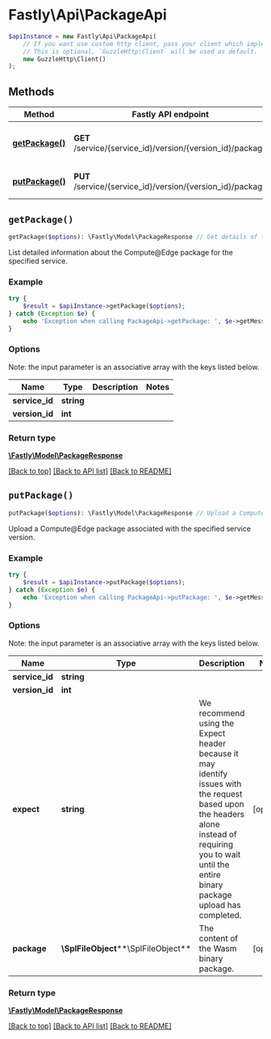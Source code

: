 # Fastly\Api\PackageApi


```php
$apiInstance = new Fastly\Api\PackageApi(
    // If you want use custom http client, pass your client which implements `GuzzleHttp\ClientInterface`.
    // This is optional, `GuzzleHttp\Client` will be used as default.
    new GuzzleHttp\Client()
);
```

## Methods

Method | Fastly API endpoint | Description
------------- | ------------- | -------------
[**getPackage()**](PackageApi.md#getPackage) | **GET** /service/{service_id}/version/{version_id}/package | Get details of the service&#39;s Compute@Edge package.
[**putPackage()**](PackageApi.md#putPackage) | **PUT** /service/{service_id}/version/{version_id}/package | Upload a Compute@Edge package.


## `getPackage()`

```php
getPackage($options): \Fastly\Model\PackageResponse // Get details of the service's Compute@Edge package.
```

List detailed information about the Compute@Edge package for the specified service.

### Example
```php
try {
    $result = $apiInstance->getPackage($options);
} catch (Exception $e) {
    echo 'Exception when calling PackageApi->getPackage: ', $e->getMessage(), PHP_EOL;
}
```

### Options

Note: the input parameter is an associative array with the keys listed below.

Name | Type | Description  | Notes
------------- | ------------- | ------------- | -------------
**service_id** | **string** |  |
**version_id** | **int** |  |

### Return type

[**\Fastly\Model\PackageResponse**](../Model/PackageResponse.md)

[[Back to top]](#) [[Back to API list]](../../README.md#endpoints)
[[Back to README]](../../README.md)

## `putPackage()`

```php
putPackage($options): \Fastly\Model\PackageResponse // Upload a Compute@Edge package.
```

Upload a Compute@Edge package associated with the specified service version.

### Example
```php
try {
    $result = $apiInstance->putPackage($options);
} catch (Exception $e) {
    echo 'Exception when calling PackageApi->putPackage: ', $e->getMessage(), PHP_EOL;
}
```

### Options

Note: the input parameter is an associative array with the keys listed below.

Name | Type | Description  | Notes
------------- | ------------- | ------------- | -------------
**service_id** | **string** |  |
**version_id** | **int** |  |
**expect** | **string** | We recommend using the Expect header because it may identify issues with the request based upon the headers alone instead of requiring you to wait until the entire binary package upload has completed. | [optional]
**package** | **\SplFileObject****\SplFileObject** | The content of the Wasm binary package. | [optional]

### Return type

[**\Fastly\Model\PackageResponse**](../Model/PackageResponse.md)

[[Back to top]](#) [[Back to API list]](../../README.md#endpoints)
[[Back to README]](../../README.md)
